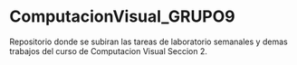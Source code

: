# ComputacionVisual_GRUPO9
Repositorio donde se subiran las tareas de laboratorio semanales y demas trabajos del curso de Computacion Visual Seccion 2.
